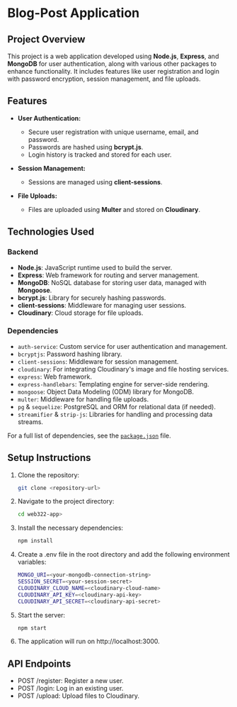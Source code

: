 # Blog-Post Application

## Project Overview

This project is a web application developed using **Node.js**, **Express**, and **MongoDB** for user authentication, along with various other packages to enhance functionality. It includes features like user registration and login with password encryption, session management, and file uploads.

## Features

- **User Authentication:**
  - Secure user registration with unique username, email, and password.
  - Passwords are hashed using **bcrypt.js**.
  - Login history is tracked and stored for each user.
  
- **Session Management:**
  - Sessions are managed using **client-sessions**.
  
- **File Uploads:**
  - Files are uploaded using **Multer** and stored on **Cloudinary**.

## Technologies Used

### Backend

- **Node.js**: JavaScript runtime used to build the server.
- **Express**: Web framework for routing and server management.
- **MongoDB**: NoSQL database for storing user data, managed with **Mongoose**.
- **bcrypt.js**: Library for securely hashing passwords.
- **client-sessions**: Middleware for managing user sessions.
- **Cloudinary**: Cloud storage for file uploads.

### Dependencies

- `auth-service`: Custom service for user authentication and management.
- `bcryptjs`: Password hashing library.
- `client-sessions`: Middleware for session management.
- `cloudinary`: For integrating Cloudinary's image and file hosting services.
- `express`: Web framework.
- `express-handlebars`: Templating engine for server-side rendering.
- `mongoose`: Object Data Modeling (ODM) library for MongoDB.
- `multer`: Middleware for handling file uploads.
- `pg` & `sequelize`: PostgreSQL and ORM for relational data (if needed).
- `streamifier` & `strip-js`: Libraries for handling and processing data streams.

For a full list of dependencies, see the [`package.json`](./package.json) file.

## Setup Instructions

1. Clone the repository:

   ```bash
   git clone <repository-url>

2. Navigate to the project directory:

   ```bash
   cd web322-app> 

3. Install the necessary dependencies:

   ```bash
   npm install

4. Create a .env file in the root directory and add the following environment variables:

   ```bash
   MONGO_URI=<your-mongodb-connection-string>
   SESSION_SECRET=<your-session-secret>
   CLOUDINARY_CLOUD_NAME=<cloudinary-cloud-name>
   CLOUDINARY_API_KEY=<cloudinary-api-key>
   CLOUDINARY_API_SECRET=<cloudinary-api-secret>

5. Start the server:

   ```bash
   npm start

6. The application will run on http://localhost:3000.

## API Endpoints
- POST /register: Register a new user.
- POST /login: Log in an existing user.
- POST /upload: Upload files to Cloudinary.
